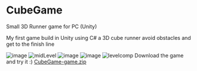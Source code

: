 # CubeGame
Small  3D Runner game for PC (Unity)

My first game build in Unity using C#
a 3D cube runner avoid obstacles and get to the finish line 

![image](https://user-images.githubusercontent.com/70157456/161425356-083722f5-059f-48c9-bd3b-c0ee8b801056.png)
![midLevel](https://user-images.githubusercontent.com/70157456/161425640-d013f931-5845-48c4-bac5-f697717e824d.png)
![image](https://user-images.githubusercontent.com/70157456/161425413-5026bc22-332e-4411-bb53-1c929080e551.png)
![image](https://user-images.githubusercontent.com/70157456/161425550-4478163b-52d9-44ec-aa6d-0b24a640213b.png)
![levelcomp](https://user-images.githubusercontent.com/70157456/161425582-561e1f81-0e24-42b4-88b3-cfd1636feeb3.png)
Download the game and try it :)
[CubeGame-game.zip](https://github.com/AsafKarten/CubeGame/files/8404396/CubeGame-game.zip)
